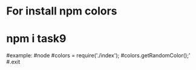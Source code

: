 # For install npm colors
# npm i task9
#example:
#node
#colors = require('./index');
#colors.getRandomColor();'
#.exit
